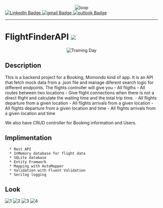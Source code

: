 <div id="header" align='center'>
   <image src="https://2.bp.blogspot.com/-doC7QrLG408/VReRDZc3xMI/AAAAAAAAAO4/ANGgmLcmqdw/s1600/tumblr_mfadnnbR2H1qevo4io1_500.gif" alt="loop">
</div>

<div id="badges">
  <a href="https://www.linkedin.com/in/maximiliano-barrientos-nunez-964b03a7/">
    <img src="https://img.shields.io/badge/LinkedIn-blue??style=plastic&logo=LinkedIn&logoColor=white" alt="LinkedIn Badge"/>
  </a>
  <a href="mailto: elbodysathba@gmail.com">
    <img src="https://img.shields.io/badge/Gmail-D14836?style=plastic&logo=gmail&logoColor=white" alt="gmail Badge"/>
  </a>
  <a href="mailto: maximilianobarrientos@msn.com">
    <img src="https://img.shields.io/badge/Microsoft_Outlook-0078D4?style=plastic&logo=microsoft-outlook&logoColor=white" alt="outlook Badge"/>
  </a>  
</div>

---
   
# FlightFinderAPI     ![](https://img.shields.io/github/last-commit/mabanu/FlightFinderAPI?style=plastic)

<div id="header" align='center'>
   <image src="https://media.giphy.com/media/11TU9wJqEtr2ZW/giphy.gif" alt="Training Day">
</div>
   
   ## Description
   
   This is a backend project for a Booking, Momondo kind of app.
   It is an API that fetch mock data from a .json file and manage diferent search logic for        different endpoints.
   The flights controller will give you
         - All filgths
         - All routes between two locations
         - Give flight connections when there is not a direct flight and calculate the waiting time and the total trip time.
         - All flights departure from a given location
         - All flights arrivals from a given location
         - All flights departure from a given location and time
         - All flights arrivals from a given location and time
         
   We also have CRUD controller for Booking information and Users.
   
  ## Implimentation
  
      * Rest API
      * InMemory database for flight data
      * SQLite database
      * Entity Framwork
      * Mapping with AutoMapper
      * Validation with Fluent Validation
      * Serilog logging
  
   ## Look
   
   ![1](https://user-images.githubusercontent.com/64554427/225594594-761385aa-403a-412f-8be4-f2b375c51565.png)
![2](https://user-images.githubusercontent.com/64554427/225594610-d5d5f902-3c70-4f02-ad5b-1fe8518a3a59.png)
![3](https://user-images.githubusercontent.com/64554427/225594627-68acb823-5140-4107-8f2d-6fa9da765f38.png)
![4](https://user-images.githubusercontent.com/64554427/225594638-7f6d7146-7680-436f-8cc7-a1872e9dea6f.png)

